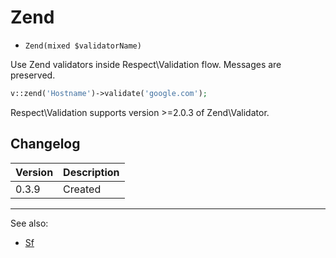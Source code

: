 # Zend

- `Zend(mixed $validatorName)`

Use Zend validators inside Respect\Validation flow. Messages
are preserved.

```php
v::zend('Hostname')->validate('google.com');
```

Respect\Validation supports version >=2.0.3 of Zend\Validator.

## Changelog

Version | Description
--------|-------------
  0.3.9 | Created

***
See also:

- [Sf](Sf.md)
